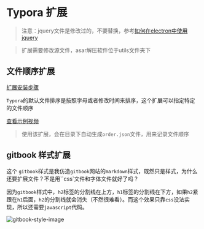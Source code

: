 # Typora 扩展

> 注意：jquery文件是修改过的，不要替换，参考[如何在electron中使用jquery](https://blog.csdn.net/baidu_27280587/article/details/54378420)

> 扩展需要修改源文件，asar解压软件位于utils文件夹下

## 文件顺序扩展

[扩展安装步骤](fileOrder/安装步骤.md)

`Typora`的默认文件排序是按照字母或者修改时间来排序，这个扩展可以指定特定的文件顺序

[查看示例视频](screenshots/fileOrder.mp4)

> 使用该扩展，会在目录下自动生成`order.json`文件，用来记录文件顺序

## gitbook 样式扩展

这个 `gitbook`样式是我仿造`gitbook`网站的`markdown`样式，既然只是样式，为什么还要扩展文件？不是用``css`文件和字体文件就好了吗？

因为`gitbook`样式中，`h2`标签的分割线在上方，`h1`标签的分割线在下方，如果`h2`紧跟在`h1`后面，`h2`的分割线就会消失（不然很难看）。而这个效果只靠`css`没法实现，所以还需要`javascript`代码。

![gitbook-style-image](http://img.inaction.fun/static/33588.png)